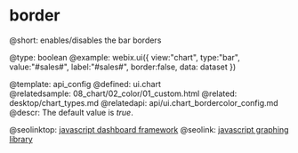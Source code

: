 border
=============


@short:
	enables/disables the bar borders

@type: boolean
@example:
webix.ui({
    view:"chart",
    type:"bar",
    value:"#sales#",
    label:"#sales#",
    border:false,
    data: dataset
})

@template:	api_config
@defined:	ui.chart	
@relatedsample:
	08_chart/02_color/01_custom.html
@related:
	desktop/chart_types.md
@relatedapi:
	api/ui.chart_bordercolor_config.md
@descr:
The default value is *true*.



@seolinktop: [javascript dashboard framework](https://webix.com)
@seolink: [javascript graphing library](https://webix.com/widget/charts/)
